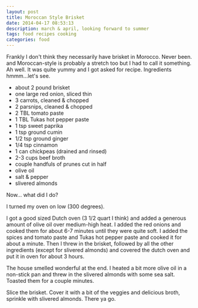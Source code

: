 ```yaml
---
layout: post
title: Moroccan Style Brisket
date: 2014-04-17 08:53:13
description: march & april, looking forward to summer
tags: food recipes cooking
categories: food
---
```

Frankly I don't think they necessarily have brisket in Morocco. Never been. and Moroccan-style is probably a stretch too but I had to call it something. Ah well. It was quite yummy and I got asked for recipe. Ingredients hmmm...let's see.

* about 2 pound brisket
* one large red onion, sliced thin
* 3 carrots, cleaned & chopped
* 2 parsnips, cleaned & chopped
* 2 TBL tomato paste
* 1 TBL Tukas hot pepper paste
* 1 tsp sweet paprika
* 1 tsp ground cumin
* 1/2 tsp ground ginger
* 1/4 tsp cinnamon
* 1 can chickpeas (drained and rinsed)
* 2-3 cups beef broth
* couple handfuls of prunes cut in half
* olive oil
* salt & pepper
* slivered almonds

Now... what did I do?

I turned my oven on low (300 degrees).

I got a good sized Dutch oven (3 1/2 quart I think) and added a generous amount of olive oil over medium-high heat. I added the red onions and cooked them for about 6-7 minutes until they were quite soft. I added the spices and tomato paste and Tukas hot pepper paste and cooked it for about a minute. Then I threw in the brisket, followed by all the other ingredients (except for slivered almonds) and covered the dutch oven and put it in oven for about 3 hours.

The house smelled wonderful at the end. I heated a bit more olive oil in a non-stick pan and threw in the slivered almonds with some sea salt. Toasted them for a couple minutes.

Slice the brisket. Cover it with a bit of the veggies and delicious broth, sprinkle with slivered almonds. There ya go.
